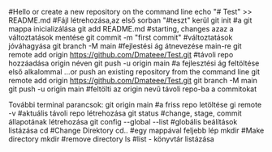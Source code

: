 #Hello
or create a new repository on the command line
echo "# Test" >> README.md  #Fájl létrehozása,az első sorban "#teszt" kerül
git init   #a git mappa inicializálása
git add README.md   #starting, changes azaz a változtatások mentése
git commit -m "first commit"   #változtatások jóváhagyása
git branch -M main        #fejlestési ág átnevezése main-re
git remote add origin https://github.com/Dmateee/Test.git     #távoli repo hozzáadása origin néven 
git push -u origin main       #a fejlesztési ág feltöltése első alkalommal 
…or push an existing repository from the command line
git remote add origin https://github.com/Dmateee/Test.git
git branch -M main
git push -u origin main #feltölti az origin nevű távoli repo-ba a commitokat

További terminal parancsok:
git origin main #a friss repo letöltése 
gi remote -v    #aktuális távoli repo létrehozása
git status    #change, stage, commit állapotának létrehozása
git config --global --list    #globális beálítások listázása
cd  #Change Direktory
cd..  #egy mappával feljebb lép
mkdir <directory name>   #Make directory
mkdir <directory name>    #remove directory
ls    #list - könyvtár listázása
